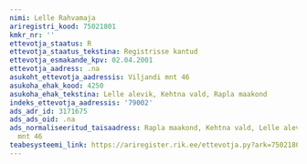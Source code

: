 ```yaml
---
nimi: Lelle Rahvamaja
ariregistri_kood: 75021801
kmkr_nr: ''
ettevotja_staatus: R
ettevotja_staatus_tekstina: Registrisse kantud
ettevotja_esmakande_kpv: 02.04.2001
ettevotja_aadress: .na
asukoht_ettevotja_aadressis: Viljandi mnt 46
asukoha_ehak_kood: 4250
asukoha_ehak_tekstina: Lelle alevik, Kehtna vald, Rapla maakond
indeks_ettevotja_aadressis: '79002'
ads_adr_id: 3171675
ads_ads_oid: .na
ads_normaliseeritud_taisaadress: Rapla maakond, Kehtna vald, Lelle alevik, Viljandi
  mnt 46
teabesysteemi_link: https://ariregister.rik.ee/ettevotja.py?ark=75021801&ref=rekvisiidid
---
```

